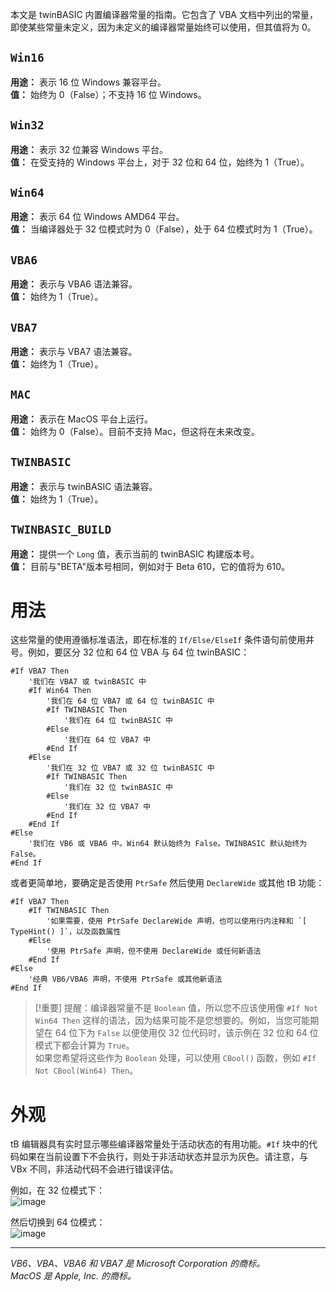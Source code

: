 本文是 twinBASIC 内置编译器常量的指南。它包含了 VBA 文档中列出的常量，即使某些常量未定义，因为未定义的编译器常量始终可以使用，但其值将为 0。

## `Win16`

**用途：** 表示 16 位 Windows 兼容平台。\
**值：** 始终为 0（False）；不支持 16 位 Windows。

## `Win32` 

**用途：** 表示 32 位兼容 Windows 平台。\
**值：** 在受支持的 Windows 平台上，对于 32 位和 64 位，始终为 1（True）。

## `Win64`

**用途：** 表示 64 位 Windows AMD64 平台。\
**值：** 当编译器处于 32 位模式时为 0（False），处于 64 位模式时为 1（True）。

## `VBA6`

**用途：** 表示与 VBA6 语法兼容。\
**值：** 始终为 1（True）。

## `VBA7`

**用途：** 表示与 VBA7 语法兼容。\
**值：** 始终为 1（True）。

## `MAC`
**用途：** 表示在 MacOS 平台上运行。\
**值：** 始终为 0（False）。目前不支持 Mac，但这将在未来改变。

## `TWINBASIC`

**用途：** 表示与 twinBASIC 语法兼容。\
**值：** 始终为 1（True）。

## `TWINBASIC_BUILD`

**用途：** 提供一个 `Long` 值，表示当前的 twinBASIC 构建版本号。\
**值：** 目前与"BETA"版本号相同，例如对于 Beta 610，它的值将为 610。

# 用法

这些常量的使用遵循标准语法，即在标准的 `If/Else/ElseIf` 条件语句前使用井号。例如，要区分 32 位和 64 位 VBA 与 64 位 twinBASIC：

```vb6
#If VBA7 Then
    '我们在 VBA7 或 twinBASIC 中
    #If Win64 Then
        '我们在 64 位 VBA7 或 64 位 twinBASIC 中
        #If TWINBASIC Then
            '我们在 64 位 twinBASIC 中
        #Else
            '我们在 64 位 VBA7 中
        #End If
    #Else
        '我们在 32 位 VBA7 或 32 位 twinBASIC 中
        #If TWINBASIC Then
            '我们在 32 位 twinBASIC 中
        #Else
            '我们在 32 位 VBA7 中
        #End If
    #End If
#Else
    '我们在 VB6 或 VBA6 中。Win64 默认始终为 False。TWINBASIC 默认始终为 False。
#End If
```

或者更简单地，要确定是否使用 `PtrSafe` 然后使用 `DeclareWide` 或其他 tB 功能：

```vb6
#If VBA7 Then
    #If TWINBASIC Then
        '如果需要，使用 PtrSafe DeclareWide 声明，也可以使用行内注释和 `[ TypeHint() ]`，以及函数属性
    #Else
        '使用 PtrSafe 声明，但不使用 DeclareWide 或任何新语法
    #End If
#Else
    '经典 VB6/VBA6 声明，不使用 PtrSafe 或其他新语法
#End If
```

>[!重要]
>提醒：编译器常量不是 `Boolean` 值，所以您不应该使用像 `#If Not Win64 Then` 这样的语法，因为结果可能不是您想要的。例如，当您可能期望在 64 位下为 `False` 以便使用仅 32 位代码时，该示例在 32 位和 64 位模式下都会计算为 `True`。\
如果您希望将这些作为 `Boolean` 处理，可以使用 `CBool()` 函数，例如 `#If Not CBool(Win64) Then`。

# 外观

tB 编辑器具有实时显示哪些编译器常量处于活动状态的有用功能。`#If` 块中的代码如果在当前设置下不会执行，则处于非活动状态并显示为灰色。请注意，与 VBx 不同，非活动代码不会进行错误评估。

例如，在 32 位模式下：\
![image](https://i.imgur.com/oHpCiV1.png)

然后切换到 64 位模式：\
![image](https://i.imgur.com/TYizrRW.png)


---
*VB6、VBA、VBA6 和 VBA7 是 Microsoft Corporation 的商标。*\
*MacOS 是 Apple, Inc. 的商标。*